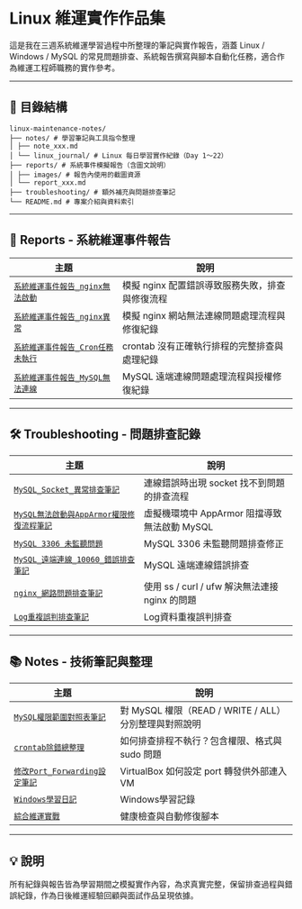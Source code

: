 # Linux 維運實作作品集

這是我在三週系統維運學習過程中所整理的筆記與實作報告，涵蓋 Linux / Windows / MySQL 的常見問題排查、系統報告撰寫與腳本自動化任務，適合作為維運工程師職務的實作參考。

---

## 📁 目錄結構

```
linux-maintenance-notes/
├── notes/ # 學習筆記與工具指令整理
│ ├── note_xxx.md
│ └── linux_journal/ # Linux 每日學習實作紀錄（Day 1～22）
├── reports/ # 系統事件模擬報告（含圖文說明）
│ ├── images/ # 報告內使用的截圖資源
│ └── report_xxx.md
├── troubleshooting/ # 額外補充與問題排查筆記
└── README.md # 專案介紹與資料索引
```

---

## 📝 Reports - 系統維運事件報告

| 主題 | 說明 |
|------|------|
| [`系統維運事件報告_nginx無法啟動`](linux-maintenance-notes/reports/report_nginx_failed_to_start.md) | 模擬 nginx 配置錯誤導致服務失敗，排查與修復流程 |
| [`系統維運事件報告_nginx異常`](linux-maintenance-notes/reports/report_nginx_unstable_issue.md) | 模擬 nginx 網站無法連線問題處理流程與修復紀錄 |
| [`系統維運事件報告_Cron任務未執行`](linux-maintenance-notes/reports/report_cron_missed.md) | crontab 沒有正確執行排程的完整排查與處理紀錄 |
| [`系統維運事件報告_MySQL無法連線`](linux-maintenance-notes/reports/report_mysql_connection_failed.md) | MySQL 遠端連線問題處理流程與授權修復紀錄 |

---

## 🛠 Troubleshooting - 問題排查記錄

| 主題 | 說明 |
|------|------|
| [`MySQL_Socket_異常排查筆記`](linux-maintenance-notes/troubeshooting/troubleshoot_mysql_socket_error.md) | 連線錯誤時出現 socket 找不到問題的排查流程 |
| [`MySQL無法啟動與AppArmor權限修復流程筆記`](linux-maintenance-notes/troubleshooting/troubleshoot_mysql_apparmor.md) | 虛擬機環境中 AppArmor 阻擋導致無法啟動 MySQL |
| [`MySQL 3306 未監聽問題`](linux-maintenance-notes/troubleshooting/troubleshoot_mysql_3306_bind.md) | MySQL 3306 未監聽問題排查修正 |
| [`MySQL_遠端連線_10060_錯誤排查筆記`](linux-maintenance-notes/troubleshooting/troubleshoot_mysql_remote_10060.md) | MySQL 遠端連線錯誤排查 |
| [`nginx_網路問題排查筆記`](linux-maintenance-notes/troubleshooting/troubleshoot_nginx_network.md) | 使用 ss / curl / ufw 解決無法連接 nginx 的問題 |
| [`Log重複誤判排查筆記`](linux-maintenance-notes/troubleshooting/troubleshoot_log_duplicate.md) | Log資料重複誤判排查

---

## 📚 Notes - 技術筆記與整理

| 主題 | 說明 |
|------|------|
| [`MySQL權限範圍對照表筆記`](linux-maintenance-notes/notes/note_mysql_grant_reference.md) | 對 MySQL 權限（READ / WRITE / ALL）分別整理與對照說明 |
| [`crontab除錯總整理`](linux-maintenance-notes/notes/note_crontab_debug_summary.md) | 如何排查排程不執行？包含權限、格式與 sudo 問題 |
| [`修改Port_Forwarding設定筆記`](notes/note_port_forwarding.md) | VirtualBox 如何設定 port 轉發供外部連入 VM |
| [`Windows學習日記`](linux-maintenance-notes/notes/note_windows_learning_journal.md) | Windows學習記錄
| [`綜合維運實戰`](linux-maintenance-notes/notes/note_healthcheck_script.md) | 健康檢查與自動修復腳本 |

---

## 💡 說明

所有紀錄與報告皆為學習期間之模擬實作內容，為求真實完整，保留排查過程與錯誤紀錄，作為日後維運經驗回顧與面試作品呈現依據。
